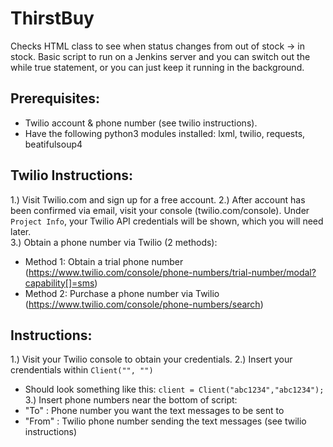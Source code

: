 # ThirstBuy
Checks HTML class to see when status changes from out of stock -> in stock. Basic script to run on a Jenkins server and you can switch out the while true statement, or you can just keep it running in the background.

## Prerequisites:
- Twilio account & phone number (see twilio instructions).
- Have the following python3 modules installed: lxml, twilio, requests, beatifulsoup4

## Twilio Instructions:
1.) Visit Twilio.com and sign up for a free account.
2.) After account has been confirmed via email, visit your console (twilio.com/console). Under `Project Info`, your Twilio API credentials will be shown, which you will need later.  
3.) Obtain a phone number via Twilio (2 methods): 
- Method 1: Obtain a trial phone number (https://www.twilio.com/console/phone-numbers/trial-number/modal?capability[]=sms)
- Method 2: Purchase a phone number via Twilio (https://www.twilio.com/console/phone-numbers/search)


## Instructions:
1.) Visit your Twilio console to obtain your credentials.
2.) Insert your crendentials within `Client("", "")`
- Should look something like this: `client = Client("abc1234","abc1234");` 
3.) Insert phone numbers near the bottom of script:
- "To"   : Phone number you want the text messages to be sent to
- "From" : Twilio phone number sending the text messages (see twilio instructions)

